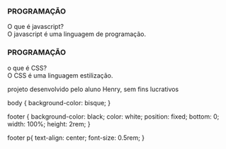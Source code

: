 <link rel="stylesheet" href="assets/style.css ">
    <title>Flashcard</title>
</head>
<body>
    <main>
        <section id="container">
            <article class="cartao">
                <div class="cartao__conteudo">
                    <h3>PROGRAMAÇÃO</h3>
                    <div class="cartao__conteudo__pergunta">
                        O que é javascript?
                    </div>
                    <div class="cartao__conteudo__resposta">
                        O javascript é uma linguagem de programação.
                    </div>
                </div>
            </article>
            <article class="cartao">
                <div class="cartao__conteudo">
                    <h3>PROGRAMAÇÃO</h3>
                    <div class="cartao__conteudo__pergunta">
                        o que é CSS?
                    </div>
                    <div class="cartao__conteudo__resposta">
                        O CSS é uma linguagem estilização.
                    </div>
                </div>
            </article>
        </section>
    </main>
    <footer>
        <p>projeto desenvolvido pelo aluno Henry, sem fins lucrativos</p>
    </footer>
</body>
</html>








body {
 background-color: bisque;
}

footer {
    background-color: black;
    color: white;
    position: fixed;
    bottom: 0;
    width: 100%;
    height: 2rem;
}

footer p{
    text-align: center;
    font-size: 0.5rem;
}
